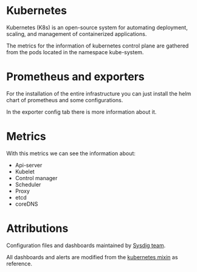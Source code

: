 # Kubernetes
Kubernetes (K8s) is an open-source system for automating deployment, scaling, and management of containerized applications.

The metrics for the information of kubernetes control plane are gathered from the pods located in the namespace kube-system.

# Prometheus and exporters

For the installation of the entire infrastructure you can just install the helm chart of prometheus and some configurations.

In the exporter config tab there is more information about it.

# Metrics
With this metrics we can see the information about:
- Api-server
- Kubelet
- Control manager
- Scheduler
- Proxy
- etcd
- coreDNS

# Attributions
Configuration files and dashboards maintained by [Sysdig team](https://sysdig.com/).

All dashboards and alerts are modified from the [kubernetes mixin](https://github.com/kubernetes-monitoring/kubernetes-mixin) as reference.

